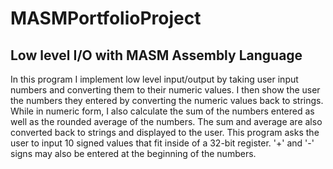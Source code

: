 # MASMPortfolioProject
## Low level I/O with MASM Assembly Language
In this program I implement low level input/output by taking user input numbers and converting them to their numeric values. I then show the user the numbers they entered by converting the numeric values back to strings. While in numeric form, I also calculate the sum of the numbers entered as well as the rounded average of the numbers. The sum and average are also converted back to strings and displayed to the user. This program asks the user to input 10 signed values that fit inside of a 32-bit register. '+' and '-' signs may also be entered at the beginning of the numbers.
